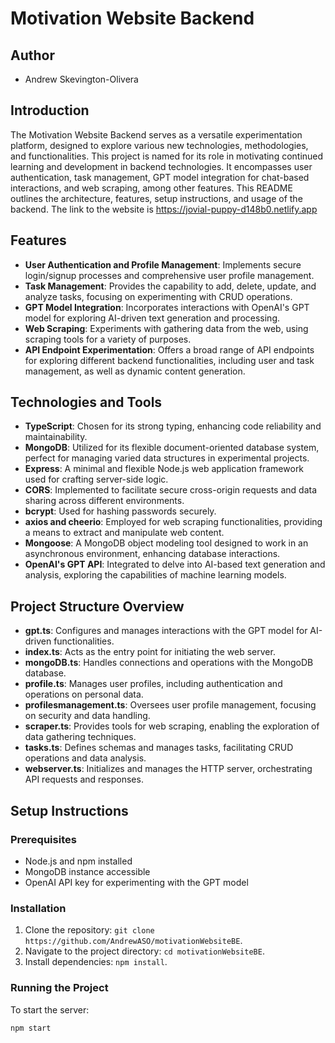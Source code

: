 # Motivation Website Backend

## Author
- Andrew Skevington-Olivera

## Introduction

The Motivation Website Backend serves as a versatile experimentation platform, designed to explore various new technologies, methodologies, and functionalities. This project is named for its role in motivating continued learning and development in backend technologies. It encompasses user authentication, task management, GPT model integration for chat-based interactions, and web scraping, among other features. This README outlines the architecture, features, setup instructions, and usage of the backend. The link to the website is https://jovial-puppy-d148b0.netlify.app

## Features

- **User Authentication and Profile Management**: Implements secure login/signup processes and comprehensive user profile management.
- **Task Management**: Provides the capability to add, delete, update, and analyze tasks, focusing on experimenting with CRUD operations.
- **GPT Model Integration**: Incorporates interactions with OpenAI's GPT model for exploring AI-driven text generation and processing.
- **Web Scraping**: Experiments with gathering data from the web, using scraping tools for a variety of purposes.
- **API Endpoint Experimentation**: Offers a broad range of API endpoints for exploring different backend functionalities, including user and task management, as well as dynamic content generation.

## Technologies and Tools

- **TypeScript**: Chosen for its strong typing, enhancing code reliability and maintainability.
- **MongoDB**: Utilized for its flexible document-oriented database system, perfect for managing varied data structures in experimental projects.
- **Express**: A minimal and flexible Node.js web application framework used for crafting server-side logic.
- **CORS**: Implemented to facilitate secure cross-origin requests and data sharing across different environments.
- **bcrypt**: Used for hashing passwords securely.
- **axios and cheerio**: Employed for web scraping functionalities, providing a means to extract and manipulate web content.
- **Mongoose**: A MongoDB object modeling tool designed to work in an asynchronous environment, enhancing database interactions.
- **OpenAI's GPT API**: Integrated to delve into AI-based text generation and analysis, exploring the capabilities of machine learning models.

## Project Structure Overview

- **gpt.ts**: Configures and manages interactions with the GPT model for AI-driven functionalities.
- **index.ts**: Acts as the entry point for initiating the web server.
- **mongoDB.ts**: Handles connections and operations with the MongoDB database.
- **profile.ts**: Manages user profiles, including authentication and operations on personal data.
- **profilesmanagement.ts**: Oversees user profile management, focusing on security and data handling.
- **scraper.ts**: Provides tools for web scraping, enabling the exploration of data gathering techniques.
- **tasks.ts**: Defines schemas and manages tasks, facilitating CRUD operations and data analysis.
- **webserver.ts**: Initializes and manages the HTTP server, orchestrating API requests and responses.

## Setup Instructions

### Prerequisites

- Node.js and npm installed
- MongoDB instance accessible
- OpenAI API key for experimenting with the GPT model

### Installation

1. Clone the repository: `git clone https://github.com/AndrewASO/motivationWebsiteBE`.
2. Navigate to the project directory: `cd motivationWebsiteBE`.
3. Install dependencies: `npm install`.

### Running the Project

To start the server:
```bash
npm start
